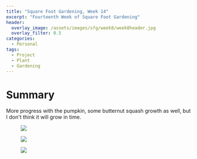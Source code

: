 ```yaml
---
title: "Square Foot Gardening, Week 14"
excerpt: "Fourteenth Week of Square Foot Gardening"
header:
  overlay_image: /assets/images/sfg/week8/week8header.jpg
  overlay_filter: 0.5
categories:
  - Personal
tags:
  - Project
  - Plant
  - Gardening
---
```


# Summary
More progress with the pumpkin, some butternut squash growth as well, but I don't think it will grow in time.

<figure>
	<a href="https://imgur.com/GW1zKe4"><img src="https://imgur.com/GW1zKe4"></a>
</figure>

<figure>
	<a href="https://imgur.com/ecDctaN"><img src="https://imgur.com/ecDctaN"></a>
</figure>

<figure>
	<a href="https://imgur.com/W38aFQW"><img src="https://imgur.com/W38aFQW"></a>
</figure